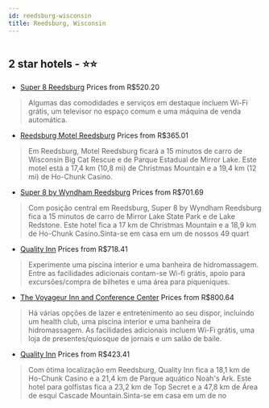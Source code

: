 ```yaml
---
id: reedsburg-wisconsin
title: Reedsburg, Wisconsin
---
```


<center><img src="https://i.travelapi.com/hotels/1000000/460000/460000/459993/eb3e23dc_z.jpg" alt="" /></center>


##  2 star hotels - ⭐️⭐️

-    [Super 8 Reedsburg](https://www.hurb.com/br/aud/https://www.hurb.com/br/hotels/reedsburg/super-8-reedsburg-HT-OQMT?cmp=18055) Prices from R$520.20
   > Algumas das comodidades e serviços em destaque incluem Wi-Fi grátis, um televisor no espaço comum e uma máquina de venda automática.
-    [Reedsburg Motel Reedsburg](https://www.hurb.com/br/aud/https://www.hurb.com/br/hotels/reedsburg/reedsburg-motel-reedsburg-HT-W6IX?cmp=18055) Prices from R$365.01
   > Em Reedsburg, Motel Reedsburg ficará a 15 minutos de carro de Wisconsin Big Cat Rescue e de Parque Estadual de Mirror Lake. Este motel está a 17,4 km (10,8 mi) de Christmas Mountain e a 19,4 km (12 mi) de Ho-Chunk Casino.
-    [Super 8 by Wyndham Reedsburg](https://www.hurb.com/br/aud/https://www.hurb.com/br/hotels/reedsburg/super-8-by-wyndham-reedsburg-HT-GKOL?cmp=18055) Prices from R$701.69
   > Com posição central em Reedsburg, Super 8 by Wyndham Reedsburg fica a 15 minutos de carro de Mirror Lake State Park e de Lake Redstone.  Este hotel fica a 17 km de Christmas Mountain e a 18,9 km de Ho-Chunk Casino.Sinta-se em casa em um de nossos 49 quart
-    [Quality Inn](https://www.hurb.com/br/aud/https://www.hurb.com/br/hotels/reedsburg/quality-inn-HT-4TV8?cmp=18055) Prices from R$718.41
   > Experimente uma piscina interior e uma banheira de hidromassagem. Entre as facilidades adicionais contam-se Wi-fi grátis, apoio para excursões/compra de bilhetes e uma área para piqueniques.
-    [The Voyageur Inn and Conference Center](https://www.hurb.com/br/aud/https://www.hurb.com/br/hotels/reedsburg/the-voyageur-inn-and-conference-center-HT-CW5O?cmp=18055) Prices from R$800.64
   > Há várias opções de lazer e entretenimento ao seu dispor, incluindo um health club, uma piscina interior e uma banheira de hidromassagem. As facilidades adicionais incluem Wi-Fi grátis, uma loja de presentes/quiosque de jornais e um salão de baile.
-    [Quality Inn](https://www.hurb.com/br/aud/https://www.hurb.com/br/hotels/reedsburg/quality-inn-HT-3QLP?cmp=18055) Prices from R$423.41
   > Com ótima localização em Reedsburg, Quality Inn fica a 18,1 km de Ho-Chunk Casino e a 21,4 km de Parque aquático Noah's Ark.  Este hotel para golfistas fica a 23,2 km de Top Secret e a 47,8 km de Área de esqui Cascade Mountain.Sinta-se em casa em um de no
